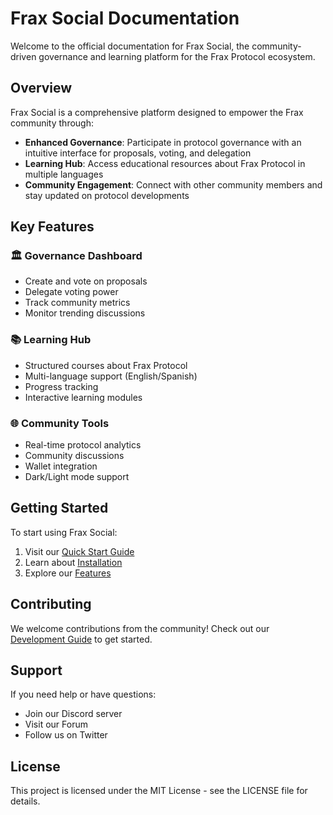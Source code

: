 # Frax Social Documentation

Welcome to the official documentation for Frax Social, the community-driven governance and learning platform for the Frax Protocol ecosystem.

## Overview

Frax Social is a comprehensive platform designed to empower the Frax community through:

- **Enhanced Governance**: Participate in protocol governance with an intuitive interface for proposals, voting, and delegation
- **Learning Hub**: Access educational resources about Frax Protocol in multiple languages
- **Community Engagement**: Connect with other community members and stay updated on protocol developments

## Key Features

### 🏛️ Governance Dashboard
- Create and vote on proposals
- Delegate voting power
- Track community metrics
- Monitor trending discussions

### 📚 Learning Hub
- Structured courses about Frax Protocol
- Multi-language support (English/Spanish)
- Progress tracking
- Interactive learning modules

### 🌐 Community Tools
- Real-time protocol analytics
- Community discussions
- Wallet integration
- Dark/Light mode support

## Getting Started

To start using Frax Social:

1. Visit our [Quick Start Guide](getting-started/quick-start.md)
2. Learn about [Installation](getting-started/installation.md)
3. Explore our [Features](features/governance.md)

## Contributing

We welcome contributions from the community! Check out our [Development Guide](contributing/development-guide.md) to get started.

## Support

If you need help or have questions:
- Join our Discord server
- Visit our Forum
- Follow us on Twitter

## License

This project is licensed under the MIT License - see the LICENSE file for details.
